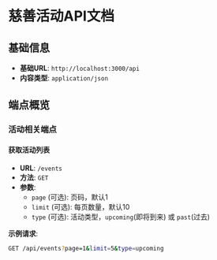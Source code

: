 # 慈善活动API文档

## 基础信息
- **基础URL**: `http://localhost:3000/api`
- **内容类型**: `application/json`

## 端点概览

### 活动相关端点

#### 获取活动列表
- **URL**: `/events`
- **方法**: `GET`
- **参数**:
  - `page` (可选): 页码，默认1
  - `limit` (可选): 每页数量，默认10
  - `type` (可选): 活动类型，`upcoming`(即将到来) 或 `past`(过去)

**示例请求**:
```bash
GET /api/events?page=1&limit=5&type=upcoming